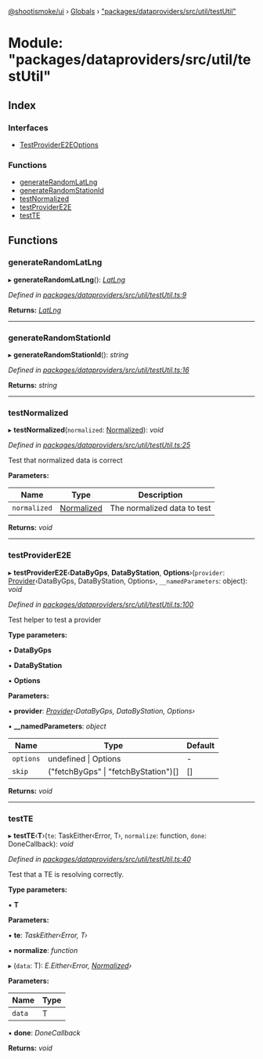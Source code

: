 [@shootismoke/ui](../README.md) › [Globals](../globals.md) › ["packages/dataproviders/src/util/testUtil"](_packages_dataproviders_src_util_testutil_.md)

# Module: "packages/dataproviders/src/util/testUtil"

## Index

### Interfaces

* [TestProviderE2EOptions](../interfaces/_packages_dataproviders_src_util_testutil_.testprovidere2eoptions.md)

### Functions

* [generateRandomLatLng](_packages_dataproviders_src_util_testutil_.md#generaterandomlatlng)
* [generateRandomStationId](_packages_dataproviders_src_util_testutil_.md#generaterandomstationid)
* [testNormalized](_packages_dataproviders_src_util_testutil_.md#testnormalized)
* [testProviderE2E](_packages_dataproviders_src_util_testutil_.md#testprovidere2e)
* [testTE](_packages_dataproviders_src_util_testutil_.md#testte)

## Functions

###  generateRandomLatLng

▸ **generateRandomLatLng**(): *[LatLng](../interfaces/_packages_dataproviders_src_types_.latlng.md)*

*Defined in [packages/dataproviders/src/util/testUtil.ts:9](https://github.com/shootismoke/common/blob/29c80cb/packages/dataproviders/src/util/testUtil.ts#L9)*

**Returns:** *[LatLng](../interfaces/_packages_dataproviders_src_types_.latlng.md)*

___

###  generateRandomStationId

▸ **generateRandomStationId**(): *string*

*Defined in [packages/dataproviders/src/util/testUtil.ts:16](https://github.com/shootismoke/common/blob/29c80cb/packages/dataproviders/src/util/testUtil.ts#L16)*

**Returns:** *string*

___

###  testNormalized

▸ **testNormalized**(`normalized`: [Normalized](_packages_dataproviders_src_types_.md#normalized)): *void*

*Defined in [packages/dataproviders/src/util/testUtil.ts:25](https://github.com/shootismoke/common/blob/29c80cb/packages/dataproviders/src/util/testUtil.ts#L25)*

Test that normalized data is correct

**Parameters:**

Name | Type | Description |
------ | ------ | ------ |
`normalized` | [Normalized](_packages_dataproviders_src_types_.md#normalized) | The normalized data to test  |

**Returns:** *void*

___

###  testProviderE2E

▸ **testProviderE2E**‹**DataByGps**, **DataByStation**, **Options**›(`provider`: [Provider](../interfaces/_packages_dataproviders_src_types_.provider.md)‹DataByGps, DataByStation, Options›, `__namedParameters`: object): *void*

*Defined in [packages/dataproviders/src/util/testUtil.ts:100](https://github.com/shootismoke/common/blob/29c80cb/packages/dataproviders/src/util/testUtil.ts#L100)*

Test helper to test a provider

**Type parameters:**

▪ **DataByGps**

▪ **DataByStation**

▪ **Options**

**Parameters:**

▪ **provider**: *[Provider](../interfaces/_packages_dataproviders_src_types_.provider.md)‹DataByGps, DataByStation, Options›*

▪ **__namedParameters**: *object*

Name | Type | Default |
------ | ------ | ------ |
`options` | undefined &#124; Options | - |
`skip` | ("fetchByGps" &#124; "fetchByStation")[] | [] |

**Returns:** *void*

___

###  testTE

▸ **testTE**‹**T**›(`te`: TaskEither‹Error, T›, `normalize`: function, `done`: DoneCallback): *void*

*Defined in [packages/dataproviders/src/util/testUtil.ts:40](https://github.com/shootismoke/common/blob/29c80cb/packages/dataproviders/src/util/testUtil.ts#L40)*

Test that a TE is resolving correctly.

**Type parameters:**

▪ **T**

**Parameters:**

▪ **te**: *TaskEither‹Error, T›*

▪ **normalize**: *function*

▸ (`data`: T): *E.Either‹Error, [Normalized](_packages_dataproviders_src_types_.md#normalized)›*

**Parameters:**

Name | Type |
------ | ------ |
`data` | T |

▪ **done**: *DoneCallback*

**Returns:** *void*
